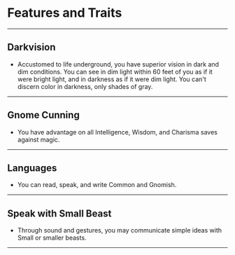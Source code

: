 # Features and Traits

___
## Darkvision
 - Accustomed to life underground, you have superior vision in dark and dim conditions. You can see in dim light within 60 feet of you as if it were bright light, and in darkness as if it were dim light. You can't discern color in darkness, only shades of gray.

___
## Gnome Cunning
 - You have advantage on all Intelligence, Wisdom, and Charisma saves against magic.

___
## Languages
 - You can read, speak, and write Common and Gnomish.

___
## Speak with Small Beast
 - Through sound and gestures, you may communicate simple ideas with Small or smaller beasts.

___